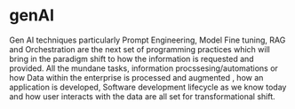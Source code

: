 # genAI
Gen AI techniques particularly Prompt Engineering, Model Fine tuning, RAG and Orchestration are the next set of programming practices which will bring in the paradigm shift to how the information is requested and provided. All the mundane tasks, information procssesing/automations or how Data within the enterprise is processed and augmented , how an application is developed, Software development lifecycle as we know today and how user interacts with the data are all set for transformational shift.
